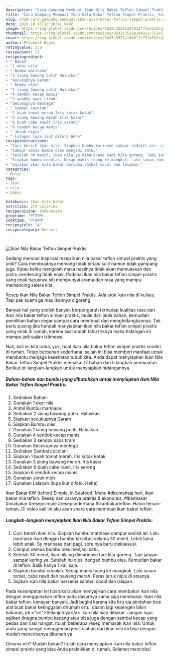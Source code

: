 ```yaml
---
description: "Cara Gampang Membuat Ikan Nila Bakar Teflon Simpel Praktis, Sempurna"
title: "Cara Gampang Membuat Ikan Nila Bakar Teflon Simpel Praktis, Sempurna"
slug: 2429-cara-gampang-membuat-ikan-nila-bakar-teflon-simpel-praktis-sempurna
date: 2020-10-15T18:38:41.040Z
image: https://img-global.cpcdn.com/recipes/0b33c3529a104812/751x532cq70/ikan-nila-bakar-teflon-simpel-praktis-foto-resep-utama.jpg
thumbnail: https://img-global.cpcdn.com/recipes/0b33c3529a104812/751x532cq70/ikan-nila-bakar-teflon-simpel-praktis-foto-resep-utama.jpg
cover: https://img-global.cpcdn.com/recipes/0b33c3529a104812/751x532cq70/ikan-nila-bakar-teflon-simpel-praktis-foto-resep-utama.jpg
author: Mitchell Hayes
ratingvalue: 3.8
reviewcount: 11
recipeingredient:
- " Bahan"
- "1 ekor nila"
- " Bumbu marinase"
- "2 siung bawang putih Haluskan"
- "secukupnya Garam"
- " Bumbu oles"
- "1 siung bawang putih Haluskan"
- "4 sendok kecap manis"
- "2 sendok saos tiram"
- "Secukupnya mentega"
- " Sambal cocolan"
- "1 buah tomat merah Iris kotak kotak"
- "3 siung bawang merah Iris kasar"
- "6 buah cabe rawit Iris serong"
- "6 sendok kecap manis"
- " Jeruk nipis"
- " Lalapan lupa ikut difoto Hehe"
recipeinstructions:
- "Cuci bersih ikan nila. Siapkan bumbu marinase campur sedikit air. Lalu marinase ikan dengan bumbu tersebut selama 30 menit. Lebih lama lebih enak. Sy marinase dari pagi, sore nya baru dieksekusi."
- "Campur semua bumbu oles menjadi satu."
- "Setelah 30 menit, ikan nila yg dimarinase tadi kita goreng. Tapi jangan sampai kering ya. Setelah itu olesi dengan bumbu oles. Kemudian bakar di teflon. Balik hanya 1 kali saja."
- "Siapkan bumbu cocolan. Kecap manis tuang ke mangkuk. Lalu susun tomat, cabe rawit dan bawang merah. Peras jeruk nipis di atasnya."
- "Sajikan ikan nila bakar bersama sambal cocol dan lalapan."
categories:
- Resep
tags:
- ikan
- nila
- bakar

katakunci: ikan nila bakar 
nutrition: 273 calories
recipecuisine: Indonesian
preptime: "PT33M"
cooktime: "PT44M"
recipeyield: "4"
recipecategory: Dessert

---
```



![Ikan Nila Bakar Teflon Simpel Praktis](https://img-global.cpcdn.com/recipes/0b33c3529a104812/751x532cq70/ikan-nila-bakar-teflon-simpel-praktis-foto-resep-utama.jpg)

Sedang mencari inspirasi resep ikan nila bakar teflon simpel praktis yang unik? Cara membuatnya memang tidak terlalu sulit namun tidak gampang juga. Kalau keliru mengolah maka hasilnya tidak akan memuaskan dan justru cenderung tidak enak. Padahal ikan nila bakar teflon simpel praktis yang enak harusnya sih mempunyai aroma dan rasa yang mampu memancing selera kita.

Resep Ikan Nila Bakar Teflon Simpel Praktis. Ada stok ikan nila di kulkas. Tapi pak suami ga mau ikannya digoreng.

Banyak hal yang sedikit banyak berpengaruh terhadap kualitas rasa dari ikan nila bakar teflon simpel praktis, mulai dari jenis bahan, kemudian pemilihan bahan segar sampai cara membuat dan menghidangkannya. Tak perlu pusing jika hendak menyiapkan ikan nila bakar teflon simpel praktis yang enak di rumah, karena asal sudah tahu triknya maka hidangan ini mampu jadi sajian istimewa.


Nah, kali ini kita coba, yuk, buat ikan nila bakar teflon simpel praktis sendiri di rumah. Tetap berbahan sederhana, sajian ini bisa memberi manfaat untuk membantu menjaga kesehatan tubuh kita. Anda dapat menyiapkan Ikan Nila Bakar Teflon Simpel Praktis memakai 17 bahan dan 5 langkah pembuatan. Berikut ini langkah-langkah untuk menyiapkan hidangannya.

<!--inarticleads1-->

##### Bahan-bahan dan bumbu yang dibutuhkan untuk menyiapkan Ikan Nila Bakar Teflon Simpel Praktis:

1. Sediakan  Bahan:
1. Gunakan 1 ekor nila
1. Ambil  Bumbu marinase:
1. Sediakan 2 siung bawang putih. Haluskan
1. Siapkan secukupnya Garam
1. Siapkan  Bumbu oles:
1. Gunakan 1 siung bawang putih. Haluskan
1. Gunakan 4 sendok kecap manis
1. Sediakan 2 sendok saos tiram
1. Gunakan Secukupnya mentega
1. Sediakan  Sambal cocolan:
1. Siapkan 1 buah tomat merah. Iris kotak kotak
1. Gunakan 3 siung bawang merah. Iris kasar
1. Sediakan 6 buah cabe rawit. Iris serong
1. Siapkan 6 sendok kecap manis
1. Gunakan  Jeruk nipis
1. Gunakan  Lalapan (lupa ikut difoto. Hehe)


Ikan Bakar KW (teflon) Simple. in Seafood. Menu #dirumahaja hari, ikan bakar nila teflon. Resep dan caranya praktis &amp; ekonomis. #ikanbakar #nilabakar #resepsimple #resepsederhana #ikanbakarteflon. Haloo teman-teman, Di video kali ini aku akan share cara membuat ikan bakar teflon. 

<!--inarticleads2-->

##### Langkah-langkah menyiapkan Ikan Nila Bakar Teflon Simpel Praktis:

1. Cuci bersih ikan nila. Siapkan bumbu marinase campur sedikit air. Lalu marinase ikan dengan bumbu tersebut selama 30 menit. Lebih lama lebih enak. Sy marinase dari pagi, sore nya baru dieksekusi.
1. Campur semua bumbu oles menjadi satu.
1. Setelah 30 menit, ikan nila yg dimarinase tadi kita goreng. Tapi jangan sampai kering ya. Setelah itu olesi dengan bumbu oles. Kemudian bakar di teflon. Balik hanya 1 kali saja.
1. Siapkan bumbu cocolan. Kecap manis tuang ke mangkuk. Lalu susun tomat, cabe rawit dan bawang merah. Peras jeruk nipis di atasnya.
1. Sajikan ikan nila bakar bersama sambal cocol dan lalapan.


Pada kesempatan ini tipstriksib akan menyajikan cara membakar ikan nila dengan menggunakan teflon pada dasarnya sama saja membakar. Ikan nila bakar teflon. lumayan banyak; Jadi begini karena kita bru aja pindahan trus alat buat bakar ketinggalan dirumah ortu, daann lagi kepengen bikin bakaran, jdi =&#34;url&#34;&gt;Selanjutnya&lt;/a&gt; Ikan nila siap dibakar. Jangan lupa sajikan dnegna bumbu kacang atau bisa juga dengan sambal kecap yang pedas dan nasi hangat. Itulah beberapa resep memasak ikan nila. Untuk anda yang sangat menggemari jenis olahan dari ikan nila ini bisa dengan mudah mencobanya dirumah ya. 

Gimana nih? Mudah bukan? Itulah cara menyiapkan ikan nila bakar teflon simpel praktis yang bisa Anda praktikkan di rumah. Selamat mencoba!
